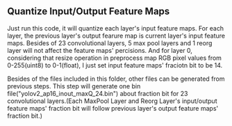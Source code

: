 ## Quantize Input/Output Feature Maps
Just run this code, it will quantize each layer's input feature maps. For each layer, the previous layer's output fearure map is current layer's input feature maps. Besides of 23 convolutional layers, 5 max pool layers and 1 reorg layer will not affect the feature maps' percisions. And for layer 0, considering that resize operation in preprocess map RGB pixel values from 0-255(uint8) to 0-1(float), I just set input feature maps' fraciotn bit to be 14.

Besides of the files included in this folder, other files can be generated from previous steps. This step will generate one bin file("yolov2_ap16_inout_maxQ_24.bin") about fraction bit for 23 convolutional layers.(Each MaxPool Layer and Reorg Layer's input/output feature maps' fraction bit will follow previous layer's output feature maps' fraction bit.)
